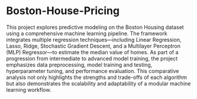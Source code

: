 # Boston-House-Pricing
This project explores predictive modeling on the Boston Housing dataset using a comprehensive machine learning pipeline. The framework integrates multiple regression techniques—including Linear Regression, Lasso, Ridge, Stochastic Gradient Descent, and a Multilayer Perceptron (MLP) Regressor—to estimate the median value of homes. As part of a progression from intermediate to advanced model training, the project emphasizes data preprocessing, model training and testing, hyperparameter tuning, and performance evaluation. This comparative analysis not only highlights the strengths and trade-offs of each algorithm but also demonstrates the scalability and adaptability of a modular machine learning workflow.
